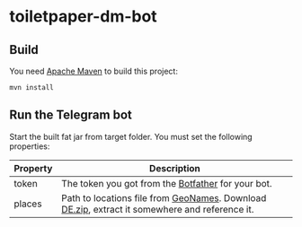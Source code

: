 # toiletpaper-dm-bot

## Build

You need [Apache Maven](https://maven.apache.org/) to build this project:
```shell script
mvn install
```

## Run the Telegram bot

Start the built fat jar from target folder. You must set the following properties:

| Property | Description                                                                  | 
| -------- | ---------------------------------------------------------------------------- |
| token    | The token you got from the [Botfather](https://t.me/Botfather) for your bot. |
| places   | Path to locations file from [GeoNames](https://download.geonames.org/). Download [DE.zip](https://download.geonames.org/export/dump/DE.zip), extract it somewhere and reference it.  

  

